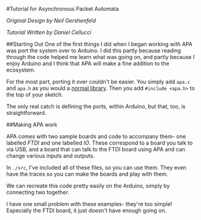 #Tutorial for Asynchronous Packet Automata

_Original Design by Neil Gershenfeld_

_Tutorial Written by Daniel Cellucci_

##Starting Out
One of the first things I did when I began working with APA was port the system over to Arduino. I did this partly because reading through the code helped me learn what was going on, and partly because I enjoy Arduino and I think that APA will make a fine addition to the ecosystem.

For the most part, porting it over couldn't be easier. You simply add `apa.c` and `apa.h` as you would a [normal library](http://arduino.cc/en/Guide/Libraries). Then you add `#include <apa.h>` to the top of your sketch. 

The only real catch is defining the ports, within Arduino, but that, too, is straightforward. 

##Making APA work

APA comes with two sample boards and code to accompany them- one labelled *FTDI* and one labelled *IO*. These correspond to a board you talk to via USB, and a board that can talk to the FTDI board using APA and can change various inputs and outputs. 

In `./src`, I've included all of these files, so you can use them. They even have the traces so you can make the boards and play with them. 

We can recreate this code pretty easily on the Arduino, simply by connecting two together. 

I have one small problem with these examples- they're too simple! Especially the FTDI board, it just doesn't have enough going on. 